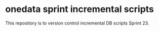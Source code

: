 # onedata sprint incremental scripts
This repository is to version control incremental DB scripts Sprint 23.
